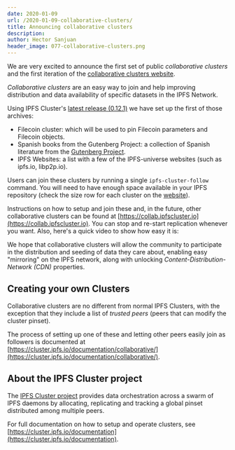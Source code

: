 ```yaml
---
date: 2020-01-09
url: /2020-01-09-collaborative-clusters/
title: Announcing collaborative clusters
description:
author: Hector Sanjuan
header_image: 077-collaborative-clusters.png
---
```


We are very excited to announce the first set of public _collaborative
clusters_ and the first iteration of the
[collaborative clusters website](https://collab.ipfscluster.io).

_Collaborative clusters_ are an easy way to join and help improving distribution
and data availability of specific datasets in the IPFS Network.

Using IPFS Cluster's
[latest release (0.12.1)](https://cluster.ipfs.io/news/0.12.0_release/) we
have set up the first of those archives:

- Filecoin cluster: which will be used to pin Filecoin parameters and
  Filecoin objects.
- Spanish books from the Gutenberg Project: a collection of Spanish literature
  from the [Gutenberg Project](http://www.gutenberg.org/).
- IPFS Websites: a list with a few of the IPFS-universe websites (such as ipfs.io, libp2p.io).

Users can join these clusters by running a single `ipfs-cluster-follow`
command. You will need to have enough space available in your IPFS repository
(check the size row for each cluster on the
[website](https://collab.ipfscluster.io)).

Instructions on how to setup and join these and, in the future, other
collaborative clusters can be found at
[https://collab.ipfscluster.io](https://collab.ipfscluster.io). You can stop
and re-start replication whenever you want. Also, here's a quick video to show
how easy it is:

<!-- <script id="asciicast-yV2Bk4nlrPAQ6MQ4w6z3ea0uZ" src="https://asciinema.org/a/yV2Bk4nlrPAQ6MQ4w6z3ea0uZ.js" async></script> -->

We hope that collaborative clusters will allow the community to participate in
the distribution and seeding of data they care about, enabling easy "mirroring"
on the IPFS network, along with unlocking _Content-Distribution-Network (CDN)_
properties.

## Creating your own Clusters

Collaborative clusters are no different from normal IPFS Clusters, with the exception that
they include a list of _trusted peers_ (peers that can modify the cluster pinset).

The process of setting up one of these and letting other peers easily join as
followers is documented at
[https://cluster.ipfs.io/documentation/collaborative/](https://cluster.ipfs.io/documentation/collaborative/).

## About the IPFS Cluster project

The [IPFS Cluster project](https://cluster.ipfs.io) provides data
orchestration across a swarm of IPFS daemons by allocating, replicating and
tracking a global pinset distributed among multiple peers.

For full documentation on how to setup and operate clusters, see
[https://cluster.ipfs.io/documentation](https://cluster.ipfs.io/documentation).
